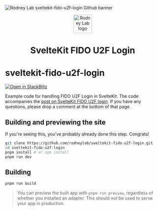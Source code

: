 <img src="./images/rodneylab-github-sveltekit-fido-u2f-login.png" alt="Rodney Lab sveltekit-fido-u2f-login Github banner">

<p align="center">
  <a aria-label="Open Rodney Lab site" href="https://rodneylab.com" rel="nofollow noopener noreferrer">
    <img alt="Rodney Lab logo" src="https://rodneylab.com/assets/icon.png" width="60" />
  </a>
</p>
<h1 align="center">
  SvelteKit FIDO U2F Login
</h1>

# sveltekit-fido-u2f-login

[![Open in StackBlitz](https://developer.stackblitz.com/img/open_in_stackblitz.svg)](https://stackblitz.com/github/rodneylab/sveltekit-fido-u2f-login)

Example code for handling FIDO U2F Login in SvelteKit. The code accompanies the <a aria-label="Open Rodney Lab blog post on using Session cookies with Svelte Kit" href="https://rodneylab.com/sveltekit-fido-u2f-login/">post on SvelteKit FIDO U2F login</a>. If you have any questions, please drop a comment at the bottom of that page.

## Building and previewing the site

If you're seeing this, you've probably already done this step. Congrats!

```bash
git clone https://github.com/rodneylab/sveltekit-fido-u2f-login.git
cd sveltekit-fido-u2f-login
pnpm install # or npm install
pnpm run dev
```

## Building

```bash
pnpm run build
```

> You can preview the built app with `pnpm run preview`, regardless of whether you installed an adapter. This should _not_ be used to serve your app in production.
